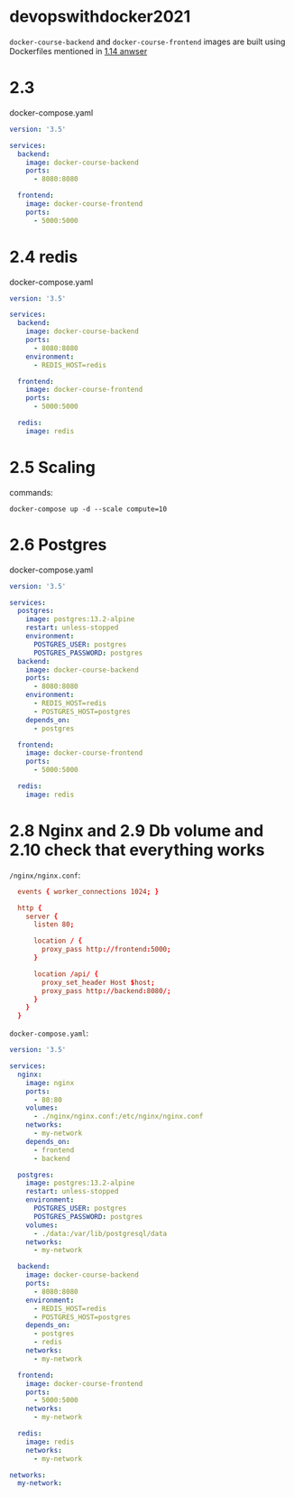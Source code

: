 # devopswithdocker2021
`docker-course-backend` and `docker-course-frontend` images are built using Dockerfiles mentioned in [1.14 anwser](https://github.com/phuwin95/devopswithdocker2021/tree/part1#114-environment)
# 2.3
docker-compose.yaml

```yaml
version: '3.5'

services:
  backend:
    image: docker-course-backend
    ports: 
      - 8080:8080

  frontend:
    image: docker-course-frontend
    ports: 
      - 5000:5000
```

# 2.4 redis
docker-compose.yaml

```yaml
version: '3.5'

services:
  backend:
    image: docker-course-backend
    ports: 
      - 8080:8080
    environment: 
      - REDIS_HOST=redis

  frontend:
    image: docker-course-frontend
    ports: 
      - 5000:5000

  redis: 
    image: redis
```

# 2.5 Scaling
commands:
```
docker-compose up -d --scale compute=10
```

# 2.6 Postgres
docker-compose.yaml
```yaml
version: '3.5'

services:
  postgres:
    image: postgres:13.2-alpine
    restart: unless-stopped
    environment:
      POSTGRES_USER: postgres
      POSTGRES_PASSWORD: postgres
  backend:
    image: docker-course-backend
    ports: 
      - 8080:8080
    environment: 
      - REDIS_HOST=redis
      - POSTGRES_HOST=postgres
    depends_on: 
      - postgres

  frontend:
    image: docker-course-frontend
    ports: 
      - 5000:5000

  redis: 
    image: redis
```

# 2.8 Nginx and 2.9 Db volume and 2.10 check that everything works
`/nginx/nginx.conf`:
```conf
  events { worker_connections 1024; }

  http {
    server {
      listen 80;

      location / {
        proxy_pass http://frontend:5000;
      }

      location /api/ {
        proxy_set_header Host $host;
        proxy_pass http://backend:8080/;
      }
    }
  }
```

`docker-compose.yaml`:
```yaml
version: '3.5'

services:
  nginx:
    image: nginx
    ports: 
      - 80:80
    volumes:
      - ./nginx/nginx.conf:/etc/nginx/nginx.conf
    networks: 
      - my-network
    depends_on: 
      - frontend
      - backend

  postgres:
    image: postgres:13.2-alpine
    restart: unless-stopped
    environment:
      POSTGRES_USER: postgres
      POSTGRES_PASSWORD: postgres
    volumes:
      - ./data:/var/lib/postgresql/data
    networks: 
      - my-network

  backend:
    image: docker-course-backend
    ports: 
      - 8080:8080
    environment: 
      - REDIS_HOST=redis
      - POSTGRES_HOST=postgres
    depends_on: 
      - postgres
      - redis
    networks: 
      - my-network

  frontend:
    image: docker-course-frontend
    ports: 
      - 5000:5000
    networks: 
      - my-network

  redis: 
    image: redis
    networks:
      - my-network

networks:
  my-network:

```

